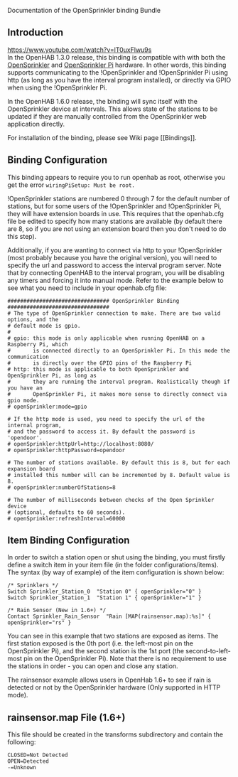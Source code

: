 Documentation of the OpenSprinkler binding Bundle

## Introduction

https://www.youtube.com/watch?v=lT0uxFlwu9s <br/>
In the OpenHAB 1.3.0 release, this binding is compatible with with both the [OpenSprinkler](http://opensprinkler.com) and [OpenSprinkler Pi](http://pi.opensprinkler.com) hardware. In other words, this binding supports communicating to the !OpenSprinkler and !OpenSprinkler Pi using http (as long as you have the interval program installed), or directly via GPIO when using the !OpenSprinkler Pi.

In the OpenHAB 1.6.0 release, the binding will sync itself with the OpenSprinkler device at intervals. This allows state of the stations to be updated if they are manually controlled from the OpenSprinkler web application directly.

For installation of the binding, please see Wiki page [[Bindings]].

## Binding Configuration

This binding appears to require you to run openhab as root, otherwise you get the error `wiringPiSetup: Must be root.`

!OpenSprinkler stations are numbered 0 through 7 for the default number of stations, but for some users of the !OpenSprinkler and !OpenSprinkler Pi, they will have extension boards in use. This requires that the openhab.cfg file be edited to specify how many stations are available (by default there are 8, so if you are not using an extension board then you don't need to do this step).

Additionally, if you are wanting to connect via http to your !OpenSprinkler (most probably because you have the original version), you will need to specify the url and password to access the interval program server. Note that by connecting OpenHAB to the interval program, you will be disabling any timers and forcing it into manual mode. Refer to the example below to see what you need to include in your openhab.cfg file:

    ################################ OpenSprinkler Binding ################################
    # The type of OpenSprinkler connection to make. There are two valid options, and the 
    # default mode is gpio.
    #
    # gpio: this mode is only applicable when running OpenHAB on a Raspberry Pi, which 
    #       is connected directly to an OpenSprinkler Pi. In this mode the communication
    #       is directly over the GPIO pins of the Raspberry Pi
    # http: this mode is applicable to both OpenSprinkler and OpenSprinkler Pi, as long as
    #       they are running the interval program. Realistically though if you have an
    #       OpenSprinkler Pi, it makes more sense to directly connect via gpio mode.
    # openSprinkler:mode=gpio
    
    # If the http mode is used, you need to specify the url of the internal program,
    # and the password to access it. By default the password is 'opendoor'.
    # openSprinkler:httpUrl=http://localhost:8080/
    # openSprinkler:httpPassword=opendoor
    
    # The number of stations available. By default this is 8, but for each expansion board
    # installed this number will can be incremented by 8. Default value is 8.
    # openSprinkler:numberOfStations=8

    # The number of milliseconds between checks of the Open Sprinkler device
    # (optional, defaults to 60 seconds).
    # openSprinkler:refreshInterval=60000

## Item Binding Configuration

In order to switch a station open or shut using the binding, you must firstly define a switch item in your item file (in the folder configurations/items). The syntax (by way of example) of the item configuration is shown below:

    /* Sprinklers */
    Switch Sprinkler_Station_0 	"Station 0" { openSprinkler="0" }
    Switch Sprinkler_Station_1 	"Station 1" { openSprinkler="1" }

    /* Rain Sensor (New in 1.6+) */
    Contact Sprinkler_Rain_Sensor  "Rain [MAP(rainsensor.map):%s]" { openSprinkler="rs" }

You can see in this example that two stations are exposed as items. The first station exposed is the 0th port (i.e. the left-most pin on the OpenSprinkler Pi), and the second station is the 1st port (the second-to-left-most pin on the OpenSprinkler Pi). Note that there is no requirement to use the stations in order - you can open and close any station.

The rainsensor example allows users in OpenHab 1.6+ to see if rain is detected or not by the OpenSprinkler hardware (Only supported in HTTP mode).

## rainsensor.map File (1.6+)

This file should be created in the transforms subdirectory and contain the following:

    CLOSED=Not Detected
    OPEN=Detected
    -=Unknown